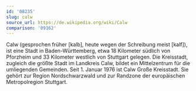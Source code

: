 ```yaml
---
id: '08235'
slug: calw
source_url: https://de.wikipedia.org/wiki/Calw
comparison: '09162'
---
```


Calw (gesprochen früher [kalb], heute wegen der Schreibung meist [kalf]), ist eine Stadt in Baden-Württemberg, etwa 18 Kilometer südlich von Pforzheim und 33 Kilometer westlich von Stuttgart gelegen. Die Kreisstadt, zugleich die größte Stadt im Landkreis Calw, bildet ein Mittelzentrum für die umliegenden Gemeinden. Seit 1. Januar 1976 ist Calw Große Kreisstadt. Sie gehört zur Region Nordschwarzwald und zur Randzone der europäischen Metropolregion Stuttgart.
